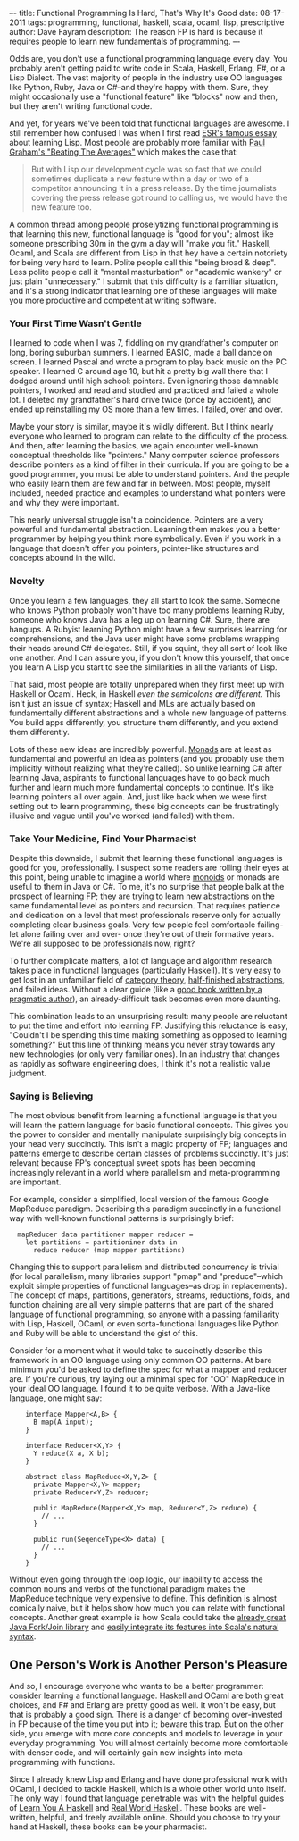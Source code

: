 –-
title: Functional Programming Is Hard, That's Why It's Good
date: 08-17-2011
tags: programming, functional, haskell, scala, ocaml, lisp, prescriptive
author: Dave Fayram
description: The reason FP is hard is because it requires people to learn new fundamentals of programming.
–-

Odds are, you don't use a functional programming language every
day. You probably aren't getting paid to write code in Scala, Haskell,
Erlang, F#, or a Lisp Dialect. The vast majority of people in the
industry use OO languages like Python, Ruby, Java or C#–and they're
happy with them. Sure, they might occasionally use a "functional
feature" like "blocks" now and then, but they aren't writing
functional code.

And yet, for years we've been told that functional languages are
awesome. I still remember how confused I was when I first read [ESR's famous essay](http://catb.org/~esr/faqs/hacker-howto.html) about learning Lisp. Most
people are probably more familiar with [Paul Graham's "Beating The Averages"](http://www.paulgraham.com/avg.html)
which makes the case that:

> But with Lisp our development cycle was so fast that we could sometimes duplicate a new feature within a day or two of a competitor announcing it in a press release. By the time journalists covering the press release got round to calling us, we would have the new feature too.

A common thread among people proselytizing functional programming is
that learning this new, functional language is "good for you";
almost like someone prescribing 30m in the gym a day
will "make you fit." Haskell, Ocaml, and Scala are different from Lisp
in that hey have a certain notoriety for being very hard to
learn. Polite people call this "being broad & deep". Less polite
people call it "mental masturbation" or "academic wankery" or just
plain "unnecessary." I submit that this difficulty is a familiar
situation, and it's a strong indicator that learning one of these
languages will make you more productive and competent at writing
software.

### Your First Time Wasn't Gentle

I learned to code when I was 7, fiddling on my grandfather's computer
on long, boring suburban summers. I learned BASIC, made a ball dance
on screen. I learned Pascal and wrote a program to play back music on
the PC speaker. I learned C around age 10, but hit a pretty big wall there
that I dodged around until high school: pointers. Even ignoring those
damnable pointers, I worked and read and studied and practiced and
failed a whole lot. I deleted my grandfather's hard drive twice (once
by accident), and ended up reinstalling my OS more than a few times. I
failed, over and over.

Maybe your story is similar, maybe it's wildly different. But I think
nearly everyone who learned to program can relate to the difficulty of
the process. And then, after learning the basics, we again
encounter well-known conceptual thresholds like "pointers." Many
computer science professors describe pointers as a kind of
filter in their curricula. If you are going to be a good programmer, you must be
able to understand pointers. And the people who easily learn them are
few and far in between. Most people, myself included, needed practice
and examples to understand what pointers were and why they were important.

This nearly universal struggle isn't a coincidence. Pointers are a
very powerful and fundamental abstraction. Learning them makes you a
better programmer by helping you think more symbolically. Even if you
work in a language that doesn't offer you pointers, pointer-like
structures and concepts abound in the wild.

### Novelty

Once you learn a few languages, they all start to look the
same. Someone who knows Python probably won't have too many problems
learning Ruby, someone who knows Java has a leg up on learning
C#. Sure, there are hangups. A Rubyist learning Python might have a
few surprises learning for comprehensions, and the Java user might have
some problems wrapping their heads around C# delegates. Still, if you
squint, they all sort of look like one another. And I can assure you,
if you don't know this yourself, that once you learn A Lisp you start
to see the similarities in all the variants of Lisp.

That said, most people are totally unprepared when they first meet up
with Haskell or Ocaml. Heck, in Haskell _even the semicolons are
different._ This isn't just an issue of syntax; Haskell and MLs are
actually based on fundamentally different abstractions and a whole new
language of patterns. You build apps differently, you structure them
differently, and you extend them differently.

Lots of these new ideas are incredibly powerful. [Monads](http://www.haskell.org/haskellwiki/Monad) are at least
as fundamental and powerful an idea as pointers (and you probably use
them implicitly without realizing what they're called). So unlike
learning C# after learning Java, aspirants to functional languages have
to go back much further and learn much more fundamental concepts to
continue. It's like learning pointers all over again. And, just like
back when we were first setting out to learn programming, these big
concepts can be frustratingly illusive and vague until you've worked
(and failed) with them.

### Take Your Medicine, Find Your Pharmacist

Despite this downside, I submit that learning these functional
languages is good for you, professionally. I suspect some readers
are rolling their eyes at this point, being unable to imagine a world
where [monoids](http://en.wikipedia.org/wiki/Monoid) or monads are useful to them in Java or C#. To me, it's
no surprise that people balk at the prospect of learning FP; they are
trying to learn new abstractions on the same fundamental level as
pointers and recursion. That requires patience and dedication on a
level that most professionals reserve only for actually completing
clear business goals. Very few people feel comfortable failing-let
alone failing over and over- once they're out of their formative
years. We're all supposed to be professionals now, right?

To further complicate matters, a lot of language and algorithm
research takes place in functional languages (particularly Haskell).
It's very easy to get lost in an unfamiliar field of [category theory](http://en.wikipedia.org/wiki/Category_theory), [half-finished abstractions](http://okmij.org/ftp/Streams.html#iteratee), and
failed ideas. Without a clear guide (like a [good book written by a pragmatic author](http://book.realworldhaskell.org/read/)), an already-difficult task becomes even more
daunting.

This combination leads to an unsurprising result: many people are
reluctant to put the time and effort into learning FP. Justifying this
reluctance is easy, "Couldn't I be spending this time making something
as opposed to learning something?" But this line of thinking means you
never stray towards any new technologies (or only very familiar
ones). In an industry that changes as rapidly as software engineering
does, I think it's not a realistic value judgment.

### Saying is Believing

The most obvious benefit from learning a functional language is that
you will learn the pattern language for basic functional
concepts. This gives you the power to consider and mentally manipulate
surprisingly big concepts in your head very succinctly. This isn't a
magic property of FP; languages and patterns emerge to describe
certain classes of problems succinctly. It's just relevant because
FP's conceptual sweet spots has been becoming increasingly relevant in
a world where parallelism and meta-programming are important.

For example, consider a simplified, local version of the famous Google MapReduce paradigm. Describing this paradigm succinctly in a functional way with well-known functional patterns is surprisingly brief:

      mapReducer data partitioner mapper reducer =
        let partitions = partitioniner data in
          reduce reducer (map mapper partitions)

Changing this to support parallelism and distributed concurrency is
trivial (for local parallelism, many libraries support "pmap" and
"preduce"–which exploit simple properties of functional
languages–as drop in replacements). The concept of maps, partitions, generators, streams,
reductions, folds, and function chaining are all very simple patterns
that are part of the shared language of functional programming, so
anyone with a passing familiarity with Lisp, Haskell, OCaml, or even
sorta-functional languages like Python and Ruby will be able to
understand the gist of this.

Consider for a moment what it would take to succinctly describe this
framework in an OO language using only common OO patterns. At bare
minimum you'd be asked to define the spec for what a mapper and
reducer are. If you're curious, try laying out a minimal spec for "OO"
MapReduce in your ideal OO language. I found it to be quite
verbose. With a Java-like language, one might say:

        interface Mapper<A,B> {
          B map(A input);
        }

        interface Reducer<X,Y> {
          Y reduce(X a, X b);
        }

        abstract class MapReduce<X,Y,Z> {
          private Mapper<X,Y> mapper;
          private Reducer<Y,Z> reducer;

          public MapReduce(Mapper<X,Y> map, Reducer<Y,Z> reduce) {
            // ...
          }

          public run(SeqenceType<X> data) {
            // ...
          }
        }

Without even going through the loop logic, our inability to access the
common nouns and verbs of the functional paradigm makes the MapReduce
technique very expensive to define. This definition is almost
comically naive, but it helps show how much you can relate with functional
concepts. Another great example is how Scala could take the [already great Java Fork/Join library](http://gee.cs.oswego.edu/dl/papers/fj.pdf) and [easily integrate its features into Scala's natural syntax](http://stackoverflow.com/questions/3740505/scala-analogues-of-qtconcurrent).

## One Person's Work is Another Person's Pleasure

And so, I encourage everyone who wants to be a better programmer:
consider learning a functional language. Haskell and OCaml are both
great choices, and F# and Erlang are pretty good as well. It won't be
easy, but that is probably a good sign. There is a danger of becoming
over-invested in FP because of the time you put into it; beware this
trap. But on the other side, you emerge with more core concepts and
models to leverage in your everyday programming. You will almost
certainly become more comfortable with denser code, and will certainly
gain new insights into meta-programming with functions.

Since I already knew Lisp and Erlang and have done professional work
with OCaml, I decided to tackle Haskell, which is a whole other world
unto itself. The only way I found that language penetrable was with
the helpful guides of [Learn You A Haskell](http://learnyouahaskell.com/) and [Real World Haskell](http://book.realworldhaskell.org/). These books are well-written, helpful, and freely available online. Should you choose to try your hand at Haskell, these books can be your pharmacist.
